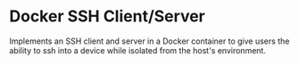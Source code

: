 # Docker SSH Client/Server

Implements an SSH client and server in a Docker container to give users the ability to ssh into a device while 
isolated from the host's environment.